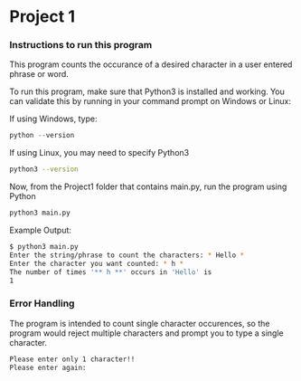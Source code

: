 # Project 1

### Instructions to run this program 

This program counts the occurance of a desired character in a user entered phrase or word.

To run this program, make sure that Python3 is installed and working. You can validate this by running in your command prompt on Windows or Linux:

If using Windows, type:
```powershell
python --version
```

If using Linux, you may need to specify Python3
```bash
python3 --version
```

Now, from the Project1 folder that contains main.py, run the program using Python

```bash
python3 main.py
```

Example Output: 
```bash
$ python3 main.py
Enter the string/phrase to count the characters: * Hello *
Enter the character you want counted: * h *
The number of times '** h **' occurs in 'Hello' is 
1
```
### Error Handling

The program is intended to count single character occurences, so the program would reject multiple characters and prompt you to type a single character.
```bash
Please enter only 1 character!!
Please enter again:
```
  
